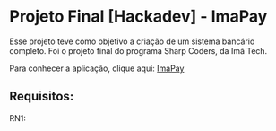 # Projeto Final [Hackadev] - ImaPay
Esse projeto teve como objetivo a criação de um sistema bancário completo. Foi o projeto final do programa Sharp Coders, da Imã Tech. 

Para conhecer a aplicação, clique aqui: [ImaPay](https://imapay.netlify.app/)

## Requisitos:

RN1: 
